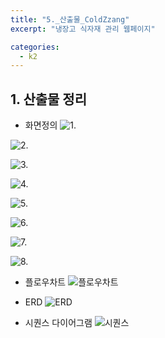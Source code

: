 ```yaml
---
title: "5._산출물_ColdZzang"
excerpt: "냉장고 식자재 관리 웹페이지"

categories:
  - k2
---
```


## 1. 산출물 정리
- 화면정의
![1.](https://velog.velcdn.com/images/wg_cat/post/91ba09f7-eedb-4362-a4b8-8e2f998e6da2/image.png)

![2.](https://velog.velcdn.com/images/wg_cat/post/ea5a0860-ce9a-453b-a928-ade2d2e524b9/image.png) 

![3.](https://velog.velcdn.com/images/wg_cat/post/9785f543-0a6b-457b-9986-62d3bc7c92cb/image.png)

![4.](https://velog.velcdn.com/images/wg_cat/post/eb87758f-2bf6-428a-8e0d-bcdda9d4ce31/image.png)

![5.](https://velog.velcdn.com/images/wg_cat/post/2d76bc35-ff4b-4262-8c60-0f34d76ac4f3/image.png)

![6.](https://velog.velcdn.com/images/wg_cat/post/4cd986c6-9815-48cb-9fbb-cd87f8875f37/image.png)

![7.](https://velog.velcdn.com/images/wg_cat/post/fd4671ed-aca4-44ed-a418-4adbe583f460/image.png)

![8.](https://velog.velcdn.com/images/wg_cat/post/adb88bb4-b40f-4a49-82f3-431a35cd3208/image.png)

- 플로우차트
![플로우차트](https://velog.velcdn.com/images/wg_cat/post/a7dc5815-fc7d-4a43-8db5-147a4e87dc2a/image.png)

- ERD
![ERD](https://velog.velcdn.com/images/wg_cat/post/1792fcf1-d819-45a1-9e53-725b966b20d4/image.png)

- 시퀀스 다이어그램
![시퀀스](https://velog.velcdn.com/images/wg_cat/post/d8a44aed-b10f-47bf-a044-fb0365bc4525/image.png)